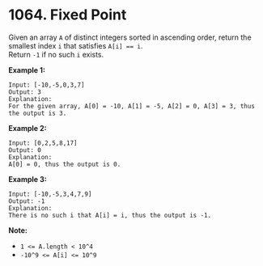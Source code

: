 # 1064. Fixed Point

Given an array `A` of distinct integers sorted in ascending order, return the smallest index `i` that satisfies `A[i] == i`.  
Return `-1` if no such `i` exists.

**Example 1:**

    Input: [-10,-5,0,3,7]
    Output: 3
    Explanation: 
    For the given array, A[0] = -10, A[1] = -5, A[2] = 0, A[3] = 3, thus the output is 3.

**Example 2:**

    Input: [0,2,5,8,17]
    Output: 0
    Explanation: 
    A[0] = 0, thus the output is 0.

**Example 3:**

    Input: [-10,-5,3,4,7,9]
    Output: -1
    Explanation: 
    There is no such i that A[i] = i, thus the output is -1.

**Note:**

- `1 <= A.length < 10^4`
- `-10^9 <= A[i] <= 10^9`
